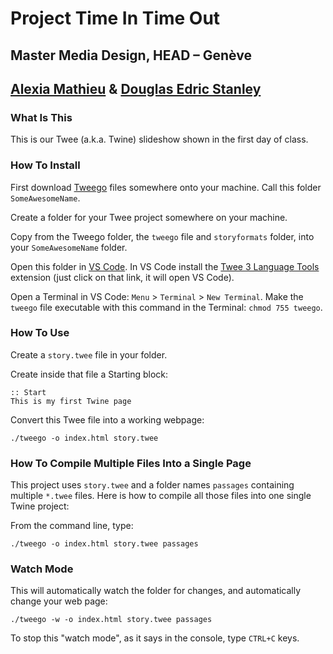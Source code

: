 # Project Time In Time Out
## Master Media Design, HEAD – Genève
## [Alexia Mathieu](https://www.hesge.ch/head/annuaire/alexia-mathieu) & [Douglas Edric Stanley](http://abstractmachine.net)

### What Is This
This is our Twee (a.k.a. Twine) slideshow shown in the first day of class.

### How To Install
First download [Tweego](http://www.motoslave.net/tweego/) files somewhere onto your machine. Call this folder `SomeAwesomeName`.

Create a folder for your Twee project somewhere on your machine.

Copy from the Tweego folder, the `tweego` file and `storyformats` folder, into your `SomeAwesomeName` folder.

Open this folder in [VS Code](https://code.visualstudio.com). In VS Code install the [Twee 3 Language Tools](https://marketplace.visualstudio.com/items?itemName=cyrusfirheir.twee3-language-tools) extension (just click on that link, it will open VS Code).

Open a Terminal in VS Code: `Menu` > `Terminal` > `New Terminal`. Make the `tweego` file executable with this command in the Terminal: `chmod 755 tweego`.

### How To Use
Create a `story.twee` file in your folder.

Create inside that file a Starting block:

````
:: Start
This is my first Twine page
````

Convert this Twee file into a working webpage:

````
./tweego -o index.html story.twee
````

### How To Compile Multiple Files Into a Single Page
This project uses `story.twee` and a folder names `passages` containing multiple `*.twee` files. Here is how to compile all those files into one single Twine project:

From the command line, type:

````
./tweego -o index.html story.twee passages
````

### Watch Mode
This will automatically watch the folder for changes, and automatically change your web page:

````
./tweego -w -o index.html story.twee passages
````

To stop this "watch mode", as it says in the console, type `CTRL+C` keys.